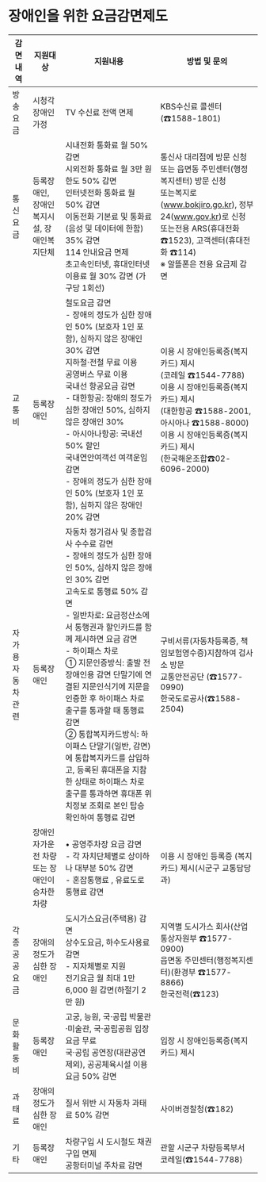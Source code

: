 # 장애인을 위한 요금감면제도

| 감면내역 | 지원대상 | 지원내용 | 방법 및 문의 |
|----------|----------|----------|-------------|
| 방송요금 | 시청각장애인 가정 | TV 수신료 전액 면제 | KBS수신료 콜센터(☎1588-1801) |
| 통신요금 | 등록장애인, 장애인복지시설, 장애인복지단체 | 시내전화 통화료 월 50% 감면<br>시외전화 통화료 월 3만 원 한도 50% 감면<br>인터넷전화 통화료 월 50% 감면<br>이동전화 기본료 및 통화료(음성 및 데이터에 한함) 35% 감면<br>114 안내요금 면제<br>초고속인터넷, 휴대인터넷 이용료 월 30% 감면 (가구당 1회선) | 통신사 대리점에 방문 신청 또는 읍면동 주민센터(행정복지센터) 방문 신청<br>또는복지로 (www.bokjiro.go.kr), 정부24(www.gov.kr)로 신청<br>또는전용 ARS(휴대전화 ☎1523), 고객센터(휴대전화 ☎114)<br>※ 알뜰폰은 전용 요금제 감면 |
| 교통비 | 등록장애인 | 철도요금 감면<br>- 장애의 정도가 심한 장애인 50% (보호자 1인 포함), 심하지 않은 장애인 30% 감면<br>지하철·전철 무료 이용<br>공영버스 무료 이용<br>국내선 항공요금 감면<br>- 대한항공: 장애의 정도가 심한 장애인 50%, 심하지 않은 장애인 30%<br>- 아시아나항공: 국내선 50% 할인<br>국내연안여객선 여객운임 감면<br>- 장애의 정도가 심한 장애인 50% (보호자 1인 포함), 심하지 않은 장애인 20% 감면 | 이용 시 장애인등록증(복지카드) 제시<br>(코레일 ☎1544-7788)<br>이용 시 장애인등록증(복지카드) 제시<br>(대한항공 ☎1588-2001, 아시아나 ☎1588-8000)<br>이용 시 장애인등록증(복지카드) 제시<br>(한국해운조합☎02-6096-2000) |
| 자가용자동차관련 | 등록장애인 | 자동차 정기검사 및 종합검사 수수료 감면<br>- 장애의 정도가 심한 장애인 50%, 심하지 않은 장애인 30% 감면<br>고속도로 통행료 50% 감면<br>- 일반차로: 요금정산소에서 통행권과 할인카드를 함께 제시하면 요금 감면<br>- 하이패스 차로<br>① 지문인증방식: 출발 전 장애인용 감면 단말기에 연결된 지문인식기에 지문을 인증한 후 하이패스 차로 출구를 통과할 때 통행료 감면<br>② 통합복지카드방식: 하이패스 단말기(일반, 감면)에 통합복지카드를 삽입하고, 등록된 휴대폰을 지참한 상태로 하이패스 차로 출구를 통과하면 휴대폰 위치정보 조회로 본인 탑승 확인하여 통행료 감면 | 구비서류(자동차등록증, 책임보험영수증)지참하여 검사소 방문<br>교통안전공단 (☎1577-0990)<br>한국도로공사(☎1588-2504) |
||장애인 자가운전 차량 또는 장애인이 승차한  차량|•   공영주차장  요금 감면<br>- 각 자치단체별로  상이하나  대부분  50% 감면<br>- 혼잡통행료 , 유료도로  통행료  감면 |이용 시 장애인  등록증 (복지카드) 제시(시군구  교통담당과)    
| 각종 공공 요금 | 장애의 정도가 심한 장애인 | 도시가스요금(주택용) 감면<br>상수도요금, 하수도사용료 감면<br>- 지자체별로 지원<br>전기요금 월 최대 1만 6,000 원 감면(하절기 2만 원) | 지역별 도시가스 회사(산업통상자원부 ☎1577-0900)<br>읍면동 주민센터(행정복지센터)(환경부 ☎1577-8866)<br>한국전력(☎123) |
| 문화 활동비 | 등록장애인 | 고궁, 능원, 국·공립 박물관·미술관, 국·공립공원 입장요금 무료<br>국·공립 공연장(대관공연 제외), 공공체육시설 이용요금 50% 감면 | 입장 시 장애인등록증(복지카드) 제시 |
| 과태료 | 장애의 정도가 심한 장애인 | 질서 위반 시 자동차 과태료 50% 감면 | 사이버경찰청(☎182) |
| 기타 | 등록장애인 | 차량구입 시 도시철도 채권 구입 면제<br>공항터미널 주차료 감면 | 관할 시군구 차량등록부서<br>코레일(☎1544-7788) |